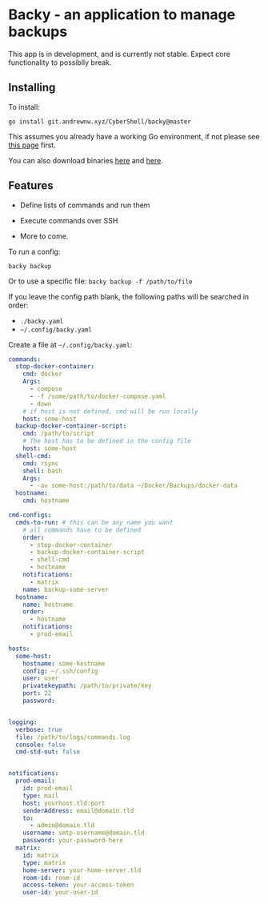 # Backy - an application to manage backups

This app is in development, and is currently not stable. Expect core functionality to possiblly break.

## Installing

To install:

`go install git.andrewnw.xyz/CyberShell/backy@master`

This assumes you already have a working Go environment, if not please see [this page](https://golang.org/doc/install) first.

You can also download binaries [here](https://git.andrewnw.xyz/CyberShell/backy/releases) and [here](https://github.com/CybersShell/backy/releases).

## Features

- Define lists of commands and run them

- Execute commands over SSH

- More to come.

To run a config:

`backy backup`

Or to use a specific file:
```backy backup -f /path/to/file```

If you leave the config path blank, the following paths will be searched in order:

- `./backy.yaml`
- `~/.config/backy.yaml`

Create a file at `~/.config/backy.yaml`:

```yaml
commands:
  stop-docker-container:
    cmd: docker
    Args:
      - compose
      - -f /some/path/to/docker-compose.yaml
      - down
    # if host is not defined, cmd will be run locally
    host: some-host 
  backup-docker-container-script:
    cmd: /path/to/script
    # The host has to be defined in the config file
    host: some-host
  shell-cmd:
    cmd: rsync
    shell: bash
    Args:
      - -av some-host:/path/to/data ~/Docker/Backups/docker-data
  hostname:
    cmd: hostname

cmd-configs:
  cmds-to-run: # this can be any name you want
    # all commands have to be defined
    order:
      - stop-docker-container
      - backup-docker-container-script
      - shell-cmd
      - hostname
    notifications:
      - matrix
    name: backup-some-server
  hostname:
    name: hostname
    order:
      - hostname
    notifications:
      - prod-email

hosts:
  some-host:
    hostname: some-hostname
    config: ~/.ssh/config
    user: user
    privatekeypath: /path/to/private/key
    port: 22
    password: 


logging:
  verbose: true
  file: /path/to/logs/commands.log
  console: false
  cmd-std-out: false


notifications:
  prod-email:
    id: prod-email
    type: mail
    host: yourhost.tld:port
    senderAddress: email@domain.tld
    to:
      - admin@domain.tld
    username: smtp-username@domain.tld
    password: your-password-here
  matrix:
    id: matrix
    type: matrix
    home-server: your-home-server.tld
    room-id: room-id
    access-token: your-access-token
    user-id: your-user-id

```
